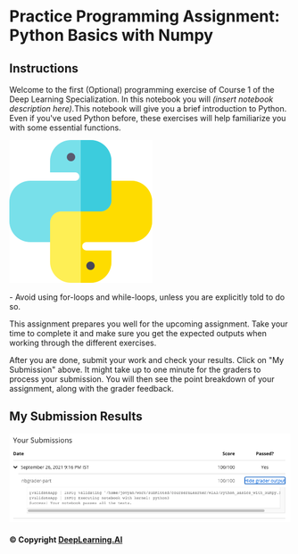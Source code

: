 # Practice Programming Assignment: Python Basics with Numpy

## Instructions

<div>
    <p>Welcome to the first (Optional) programming exercise of Course 1 of the Deep Learning Specialization. In this
        notebook you will <em>(insert notebook description here).</em>This notebook will give you a brief
        introduction to Python. Even if you've used Python before, these exercises will help familiarize you with
        some essential functions. </p>
    <p></p><img src="images/python-1.png" />
    <p></p>
    <p>- Avoid using for-loops and while-loops, unless you are explicitly told to do so.</p>
    <p>This assignment prepares you well for the upcoming assignment. Take your time to complete it and make sure
        you get the expected outputs when working through the different exercises.&nbsp;</p>
    <p>After you are done, submit your work and check your results. Click on "My Submission" above. It might take up
        to one minute for the graders to process your submission. You will then see the point breakdown of your
        assignment, along with the grader feedback.</p>
</div>

## My Submission Results

<img src="images/week2.1_results.png" />

#### © Copyright [DeepLearning.AI](https://www.coursera.org/learn/applied-data-science-capstone?specialization=ibm-data-science)